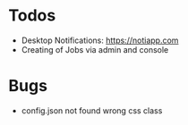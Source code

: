 # Todos

* Desktop Notifications: https://notiapp.com
* Creating of Jobs via admin and console

# Bugs

* config.json not found wrong css class
